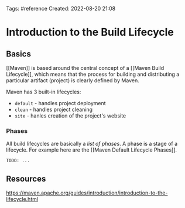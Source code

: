 Tags: #reference 
Created: 2022-08-20 21:08

# Introduction to the Build Lifecycle
## Basics
[[Maven]] is based around the central concept of a [[Maven Build Lifecycle]], which means that the process for building and distributing a particular artifact (project) is clearly defined by Maven.

Maven has 3 built-in lifecycles:
- `default` - handles project deployment
- `clean` - handles project cleaning
- `site` - hanles creation of the project's website

### Phases
All build lifecycles are basically a *list of phases*. A phase is a stage of a lifecycle. For example here are the [[Maven Default Lifecycle Phases]].

`TODO: ...`

## Resources
https://maven.apache.org/guides/introduction/introduction-to-the-lifecycle.html